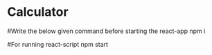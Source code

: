 # Calculator

#Write the below given command before starting the react-app
npm i


#For running react-script 
npm start

